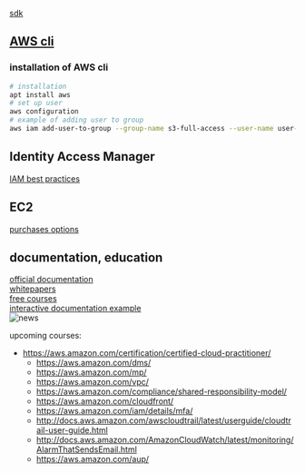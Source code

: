 [sdk](https://aws.amazon.com/tools/)  

## [AWS cli](https://docs.aws.amazon.com/cli/latest/index.html)  
### installation of AWS cli
```sh
# installation
apt install aws
# set up user
aws configuration
# example of adding user to group 
aws iam add-user-to-group --group-name s3-full-access --user-name user-s3-bucket
```
## Identity Access Manager
[IAM best practices](https://d0.awsstatic.com/whitepapers/Security/AWS_Security_Best_Practices.pdf)  

## EC2
[purchases options](https://docs.aws.amazon.com/AWSEC2/latest/UserGuide/instance-purchasing-options.html)

## documentation, education 
[official documentation](https://docs.aws.amazon.com/)  
[whitepapers](https://aws.amazon.com/whitepapers)  
[free courses](https://www.aws.training/LearningLibrary?filters=language%3A1&search=&tab=digital_courses)  
[interactive documentation example](https://interactive.linuxacademy.com/diagrams/ProjectOmega2.html)   
![news](https://i.postimg.cc/zvSj5SxJ/aws-2019-re-invent.png)  

upcoming courses:
* https://aws.amazon.com/certification/certified-cloud-practitioner/
  * https://aws.amazon.com/dms/
  * https://aws.amazon.com/mp/
  * https://aws.amazon.com/vpc/
  * https://aws.amazon.com/compliance/shared-responsibility-model/
  * https://aws.amazon.com/cloudfront/
  * https://aws.amazon.com/iam/details/mfa/
  * http://docs.aws.amazon.com/awscloudtrail/latest/userguide/cloudtrail-user-guide.html
  * http://docs.aws.amazon.com/AmazonCloudWatch/latest/monitoring/AlarmThatSendsEmail.html
  * https://aws.amazon.com/aup/
